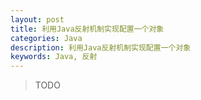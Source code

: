 ```yaml
---
layout: post
title: 利用Java反射机制实现配置一个对象
categories: Java
description: 利用Java反射机制实现配置一个对象
keywords: Java, 反射
---
```




> TODO